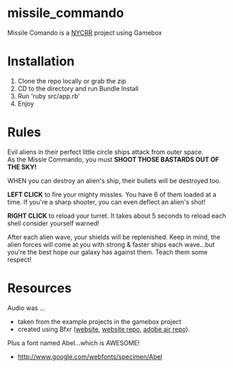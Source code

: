 missile_commando
================

Missile Comando is a [NYCRR](http://www.meetup.com/nycruby/) project using Gamebox

Installation
================

1. Clone the repo locally or grab the zip
2. CD to the directory and run Bundle Install
3. Run 'ruby src/app.rb'
4. Enjoy

Rules
================

Evil aliens in their perfect little circle ships attack from outer
space.  
As the Missle Commando, you must **SHOOT THOSE BASTARDS OUT OF THE
SKY!**

WHEN you can destroy an alien's ship, their bullets will be destroyed too.

**LEFT CLICK** to fire your mighty missles.  You have 6 of them loaded at a
time.  If you're a sharp shooter, you can even deflect an alien's shot!

**RIGHT CLICK** to reload your turret.  It takes about 5 seconds to reload
each shell consider yourself warned!

After each alien wave, your shields will be replenished.  Keep in mind,
the alien forces will come at you with strong & faster ships each wave...but
you're the best hope our galaxy has against them.  Teach them some
respect!

Resources
================

Audio was ... 
* taken from the example projects in the gamebox project 
* created using Bfxr ([website](http://www.bfxr.net/), [website repo](https://github.com/increpare/bfxr), [adobe air repo](https://github.com/increpare/bfxr-air)).

Plus a font named Abel...which is AWESOME!
* http://www.google.com/webfonts/specimen/Abel
